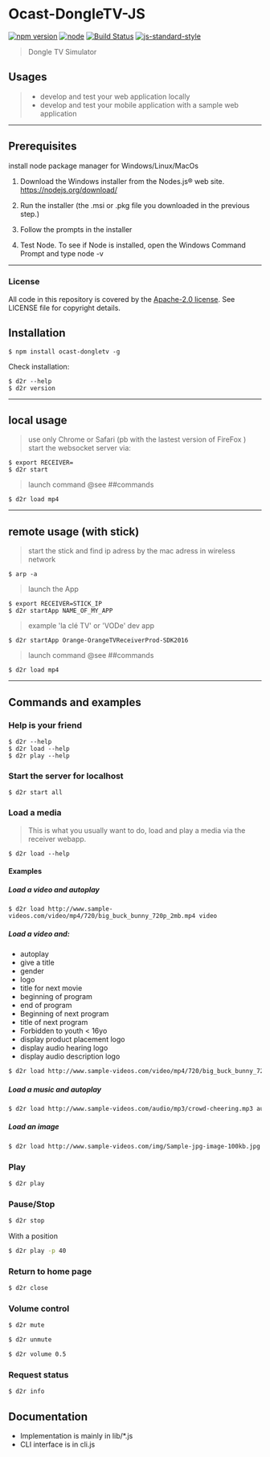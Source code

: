 # Ocast-DongleTV-JS
[![npm version](https://badge.fury.io/js/ocast-dongletv.svg)](http://badge.fury.io/js/ocast-dongletv)
[![node](https://img.shields.io/node/v/ocast-dongletv-iconify.svg)](https://www.npmjs.com/package/ocast-dongletv-iconify)
[![Build Status](https://travis-ci.org/Orange-OpenSource/OCast-DongleTV-JS.svg?branch=master)](https://travis-ci.org/Orange-OpenSource/OCast-DongleTV-JS)
[![js-standard-style](https://img.shields.io/badge/code%20style-standard-brightgreen.svg)](http://standardjs.com/)

> Dongle TV Simulator

## Usages
> * develop and test your web application locally
> * develop and test your mobile application with a sample web application

***

## Prerequisites

install node package manager for Windows/Linux/MacOs

1. Download the Windows installer from the Nodes.js® web site.
https://nodejs.org/download/

2. Run the installer (the .msi or .pkg file you downloaded in the previous step.)

3. Follow the prompts in the installer

4. Test Node. To see if Node is installed, open the Windows Command Prompt and type node -v

***

### License

All code in this repository is covered by the [Apache-2.0 license](http://www.apache.org/licenses/LICENSE-2.0). See LICENSE file for copyright details.

## Installation

    $ npm install ocast-dongletv -g

Check installation:

    $ d2r --help
    $ d2r version

***

## local usage
> use only Chrome or Safari (pb with the lastest version of FireFox )
start the websocket server via:

    $ export RECEIVER=
    $ d2r start

> launch command @see ##commands


    $ d2r load mp4

***

## remote usage (with stick)
> start the stick and find ip adress by the mac adress in wireless network


    $ arp -a

> launch the App


    $ export RECEIVER=STICK_IP
    $ d2r startApp NAME_OF_MY_APP

> example 'la clé TV' or 'VODe' dev app


    $ d2r startApp Orange-OrangeTVReceiverProd-SDK2016

> launch command @see ##commands


    $ d2r load mp4


***

## Commands and examples

### Help is your friend


    $ d2r --help
    $ d2r load --help
    $ d2r play --help

### Start the server for localhost

    $ d2r start all


### Load a media

> This is what you usually want to do, load and play a media via the receiver webapp.


    $ d2r load --help


#### Examples

##### Load a video and autoplay


    $ d2r load http://www.sample-videos.com/video/mp4/720/big_buck_bunny_720p_2mb.mp4 video

##### Load a video and:
* autoplay
* give a title
* gender
* logo
* title for next movie
* beginning of program
* end of program
* Beginning of next program
* title of next program
* Forbidden to youth < 16yo
* display product placement logo
* display audio hearing logo
* display audio description logo

```sh
$ d2r load http://www.sample-videos.com/video/mp4/720/big_buck_bunny_720p_2mb.mp4 video/ -t "New Title"
```

##### Load a music and autoplay
```sh
$ d2r load http://www.sample-videos.com/audio/mp3/crowd-cheering.mp3 audio
```

##### Load an image

```sh
$ d2r load http://www.sample-videos.com/img/Sample-jpg-image-100kb.jpg image
```

### Play
```sh
$ d2r play
```

### Pause/Stop
```sh
$ d2r stop
```

With a position
```sh
$ d2r play -p 40
```

### Return to home page
```sh
$ d2r close
```

### Volume control
```sh
$ d2r mute
```
```sh
$ d2r unmute
```
```sh
$ d2r volume 0.5
```

### Request status
```sh
$ d2r info
```

## Documentation

* Implementation is mainly in lib/*.js
* CLI interface is in cli.js
